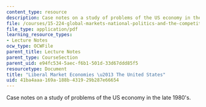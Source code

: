 ```yaml
---
content_type: resource
description: Case notes on a study of problems of the US economy in the late 1980's.
file: /courses/15-224-global-markets-national-politics-and-the-competitive-advantage-of-firms-spring-2003/41ba4aaa169a188b431929b287e66654_analogdevicecasenot.pdf
file_type: application/pdf
learning_resource_types:
- Lecture Notes
ocw_type: OCWFile
parent_title: Lecture Notes
parent_type: CourseSection
parent_uid: e94fc534-5aec-f6b1-501d-33d67ddd85f5
resourcetype: Document
title: "Liberal Market Economies \u2013 The United States"
uid: 41ba4aaa-169a-188b-4319-29b287e66654
---
```

Case notes on a study of problems of the US economy in the late 1980's.
